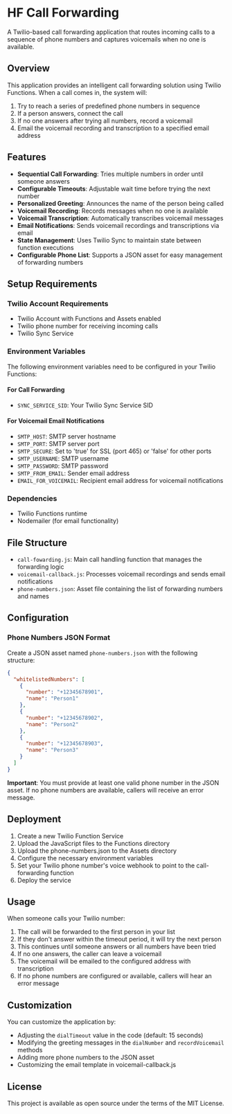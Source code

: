 # HF Call Forwarding

A Twilio-based call forwarding application that routes incoming calls to a sequence of phone numbers and captures voicemails when no one is available.

## Overview

This application provides an intelligent call forwarding solution using Twilio Functions. When a call comes in, the system will:

1. Try to reach a series of predefined phone numbers in sequence
2. If a person answers, connect the call
3. If no one answers after trying all numbers, record a voicemail
4. Email the voicemail recording and transcription to a specified email address

## Features

- **Sequential Call Forwarding**: Tries multiple numbers in order until someone answers
- **Configurable Timeouts**: Adjustable wait time before trying the next number
- **Personalized Greeting**: Announces the name of the person being called
- **Voicemail Recording**: Records messages when no one is available
- **Voicemail Transcription**: Automatically transcribes voicemail messages
- **Email Notifications**: Sends voicemail recordings and transcriptions via email
- **State Management**: Uses Twilio Sync to maintain state between function executions
- **Configurable Phone List**: Supports a JSON asset for easy management of forwarding numbers

## Setup Requirements

### Twilio Account Requirements

- Twilio Account with Functions and Assets enabled
- Twilio phone number for receiving incoming calls
- Twilio Sync Service

### Environment Variables

The following environment variables need to be configured in your Twilio Functions:

#### For Call Forwarding
- `SYNC_SERVICE_SID`: Your Twilio Sync Service SID

#### For Voicemail Email Notifications
- `SMTP_HOST`: SMTP server hostname
- `SMTP_PORT`: SMTP server port
- `SMTP_SECURE`: Set to 'true' for SSL (port 465) or 'false' for other ports
- `SMTP_USERNAME`: SMTP username
- `SMTP_PASSWORD`: SMTP password
- `SMTP_FROM_EMAIL`: Sender email address
- `EMAIL_FOR_VOICEMAIL`: Recipient email address for voicemail notifications

### Dependencies

- Twilio Functions runtime
- Nodemailer (for email functionality)

## File Structure

- `call-fowarding.js`: Main call handling function that manages the forwarding logic
- `voicemail-callback.js`: Processes voicemail recordings and sends email notifications
- `phone-numbers.json`: Asset file containing the list of forwarding numbers and names

## Configuration

### Phone Numbers JSON Format

Create a JSON asset named `phone-numbers.json` with the following structure:

```json
{
  "whitelistedNumbers": [
    {
      "number": "+12345678901",
      "name": "Person1"
    },
    {
      "number": "+12345678902",
      "name": "Person2"
    },
    {
      "number": "+12345678903",
      "name": "Person3"
    }
  ]
}
```

**Important**: You must provide at least one valid phone number in the JSON asset. If no phone numbers are available, callers will receive an error message.

## Deployment

1. Create a new Twilio Function Service
2. Upload the JavaScript files to the Functions directory
3. Upload the phone-numbers.json to the Assets directory
4. Configure the necessary environment variables
5. Set your Twilio phone number's voice webhook to point to the call-forwarding function
6. Deploy the service

## Usage

When someone calls your Twilio number:
1. The call will be forwarded to the first person in your list
2. If they don't answer within the timeout period, it will try the next person
3. This continues until someone answers or all numbers have been tried
4. If no one answers, the caller can leave a voicemail
5. The voicemail will be emailed to the configured address with transcription
6. If no phone numbers are configured or available, callers will hear an error message

## Customization

You can customize the application by:
- Adjusting the `dialTimeout` value in the code (default: 15 seconds)
- Modifying the greeting messages in the `dialNumber` and `recordVoicemail` methods
- Adding more phone numbers to the JSON asset
- Customizing the email template in voicemail-callback.js

## License

This project is available as open source under the terms of the MIT License.